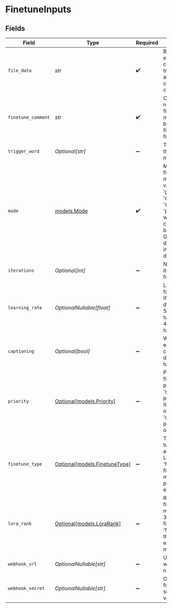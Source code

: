 # FinetuneInputs


## Fields

| Field                                                                                                                                                                                 | Type                                                                                                                                                                                  | Required                                                                                                                                                                              | Description                                                                                                                                                                           | Example                                                                                                                                                                               |
| ------------------------------------------------------------------------------------------------------------------------------------------------------------------------------------- | ------------------------------------------------------------------------------------------------------------------------------------------------------------------------------------- | ------------------------------------------------------------------------------------------------------------------------------------------------------------------------------------- | ------------------------------------------------------------------------------------------------------------------------------------------------------------------------------------- | ------------------------------------------------------------------------------------------------------------------------------------------------------------------------------------- |
| `file_data`                                                                                                                                                                           | *str*                                                                                                                                                                                 | :heavy_check_mark:                                                                                                                                                                    | Base64-encoded ZIP file containing training images and, optionally, corresponding captions.                                                                                           |                                                                                                                                                                                       |
| `finetune_comment`                                                                                                                                                                    | *str*                                                                                                                                                                                 | :heavy_check_mark:                                                                                                                                                                    | Comment or name of the fine-tuned model. This will be added as a field to the finetune_details.                                                                                       | my-first-finetune                                                                                                                                                                     |
| `trigger_word`                                                                                                                                                                        | *Optional[str]*                                                                                                                                                                       | :heavy_minus_sign:                                                                                                                                                                    | Trigger word for the fine-tuned model.                                                                                                                                                | TOK                                                                                                                                                                                   |
| `mode`                                                                                                                                                                                | [models.Mode](../models/mode.md)                                                                                                                                                      | :heavy_check_mark:                                                                                                                                                                    | Mode for the fine-tuned model. Allowed values are 'general', 'character', 'style', 'product'. This will affect the caption behaviour. General will describe the image in full detail. |                                                                                                                                                                                       |
| `iterations`                                                                                                                                                                          | *Optional[int]*                                                                                                                                                                       | :heavy_minus_sign:                                                                                                                                                                    | Number of iterations for fine-tuning.                                                                                                                                                 |                                                                                                                                                                                       |
| `learning_rate`                                                                                                                                                                       | *OptionalNullable[float]*                                                                                                                                                             | :heavy_minus_sign:                                                                                                                                                                    | Learning rate for fine-tuning. If not provided, defaults to 1e-5 for full fine-tuning and 1e-4 for lora fine-tuning.                                                                  |                                                                                                                                                                                       |
| `captioning`                                                                                                                                                                          | *Optional[bool]*                                                                                                                                                                      | :heavy_minus_sign:                                                                                                                                                                    | Whether to enable captioning during fine-tuning.                                                                                                                                      |                                                                                                                                                                                       |
| `priority`                                                                                                                                                                            | [Optional[models.Priority]](../models/priority.md)                                                                                                                                    | :heavy_minus_sign:                                                                                                                                                                    | Priority of the fine-tuning process. 'speed' will prioritize iteration speed over quality, 'quality' will prioritize quality over speed.                                              |                                                                                                                                                                                       |
| `finetune_type`                                                                                                                                                                       | [Optional[models.FinetuneType]](../models/finetunetype.md)                                                                                                                            | :heavy_minus_sign:                                                                                                                                                                    | Type of fine-tuning. 'lora' is a standard LoRA Adapter, 'full' is a full fine-tuning mode, with a post hoc lora extraction.                                                           |                                                                                                                                                                                       |
| `lora_rank`                                                                                                                                                                           | [Optional[models.LoraRank]](../models/lorarank.md)                                                                                                                                    | :heavy_minus_sign:                                                                                                                                                                    | Rank of the fine-tuned model. 16 or 32. If finetune_type is 'full', this will be the rank of the extracted lora model.                                                                |                                                                                                                                                                                       |
| `webhook_url`                                                                                                                                                                         | *OptionalNullable[str]*                                                                                                                                                               | :heavy_minus_sign:                                                                                                                                                                    | URL to receive webhook notifications                                                                                                                                                  |                                                                                                                                                                                       |
| `webhook_secret`                                                                                                                                                                      | *OptionalNullable[str]*                                                                                                                                                               | :heavy_minus_sign:                                                                                                                                                                    | Optional secret for webhook signature verification                                                                                                                                    |                                                                                                                                                                                       |